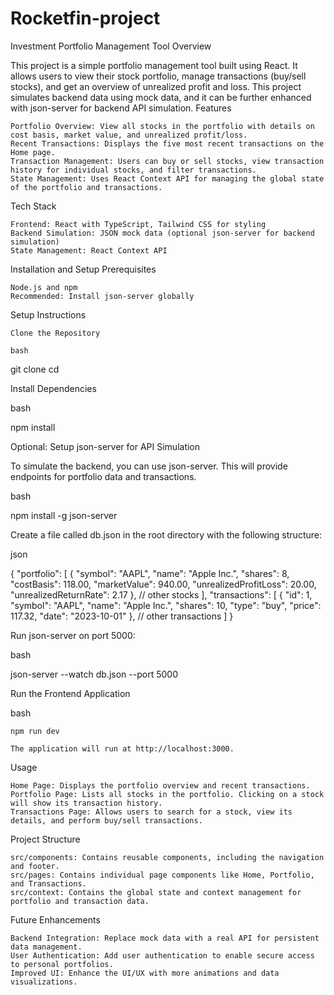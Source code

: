 # Rocketfin-project
 
Investment Portfolio Management Tool
Overview

This project is a simple portfolio management tool built using React. It allows users to view their stock portfolio, manage transactions (buy/sell stocks), and get an overview of unrealized profit and loss. This project simulates backend data using mock data, and it can be further enhanced with json-server for backend API simulation.
Features

    Portfolio Overview: View all stocks in the portfolio with details on cost basis, market value, and unrealized profit/loss.
    Recent Transactions: Displays the five most recent transactions on the Home page.
    Transaction Management: Users can buy or sell stocks, view transaction history for individual stocks, and filter transactions.
    State Management: Uses React Context API for managing the global state of the portfolio and transactions.

Tech Stack

    Frontend: React with TypeScript, Tailwind CSS for styling
    Backend Simulation: JSON mock data (optional json-server for backend simulation)
    State Management: React Context API

Installation and Setup
Prerequisites

    Node.js and npm
    Recommended: Install json-server globally

Setup Instructions

    Clone the Repository

    bash

git clone <your-repo-link>
cd <project-directory>

Install Dependencies

bash

npm install

Optional: Setup json-server for API Simulation

To simulate the backend, you can use json-server. This will provide endpoints for portfolio data and transactions.

bash

npm install -g json-server

Create a file called db.json in the root directory with the following structure:

json

{
  "portfolio": [
    {
      "symbol": "AAPL",
      "name": "Apple Inc.",
      "shares": 8,
      "costBasis": 118.00,
      "marketValue": 940.00,
      "unrealizedProfitLoss": 20.00,
      "unrealizedReturnRate": 2.17
    },
    // other stocks
  ],
  "transactions": [
    {
      "id": 1,
      "symbol": "AAPL",
      "name": "Apple Inc.",
      "shares": 10,
      "type": "buy",
      "price": 117.32,
      "date": "2023-10-01"
    },
    // other transactions
  ]
}

Run json-server on port 5000:

bash

json-server --watch db.json --port 5000

Run the Frontend Application

bash

    npm run dev

    The application will run at http://localhost:3000.

Usage

    Home Page: Displays the portfolio overview and recent transactions.
    Portfolio Page: Lists all stocks in the portfolio. Clicking on a stock will show its transaction history.
    Transactions Page: Allows users to search for a stock, view its details, and perform buy/sell transactions.

Project Structure

    src/components: Contains reusable components, including the navigation and footer.
    src/pages: Contains individual page components like Home, Portfolio, and Transactions.
    src/context: Contains the global state and context management for portfolio and transaction data.

Future Enhancements

    Backend Integration: Replace mock data with a real API for persistent data management.
    User Authentication: Add user authentication to enable secure access to personal portfolios.
    Improved UI: Enhance the UI/UX with more animations and data visualizations.
